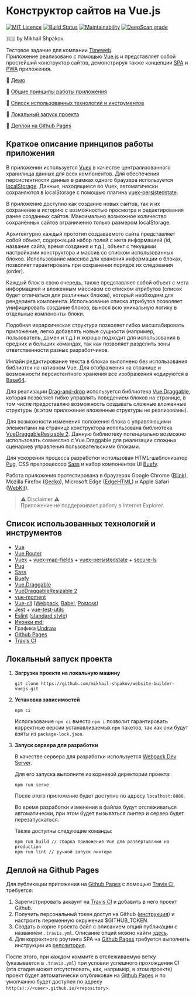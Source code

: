 # Конструктор сайтов на Vue.js
[![MIT Licence](https://badges.frapsoft.com/os/mit/mit.svg?v=103)](https://opensource.org/licenses/mit-license.php)
[![Build Status](https://travis-ci.com/mikhail-shpakov/fetch-github-profiles-with-vue-rx.svg?branch=master)](https://travis-ci.com/mikhail-shpakov/fetch-github-profiles-with-vue-rx)
[![Maintainability](https://api.codeclimate.com/v1/badges/92255094c568fe9f1e23/maintainability)](https://codeclimate.com/github/mikhail-shpakov/website-builder-vuejs/maintainability)
[![DeepScan grade](https://deepscan.io/api/teams/8555/projects/13367/branches/222664/badge/grade.svg)](https://deepscan.io/dashboard#view=project&tid=8555&pid=13367&bid=222664)

:ru: by Mikhail Shpakov

Тестовое задание для компании [Timeweb](https://timeweb.com/ru).  
Приложение реализовано с помощью [Vue.js](https://vuejs.org/) 
и представляет собой простейший конструктор сайтов, демонстрируя также концепции
[SPA](https://ru.wikipedia.org/wiki/%D0%9E%D0%B4%D0%BD%D0%BE%D1%81%D1%82%D1%80%D0%B0%D0%BD%D0%B8%D1%87%D0%BD%D0%BE%D0%B5_%D0%BF%D1%80%D0%B8%D0%BB%D0%BE%D0%B6%D0%B5%D0%BD%D0%B8%D0%B5)
и [PWA](https://web.dev/progressive-web-apps/) приложения.

:tada: [Демо](https://mikhail-shpakov.github.io/website-builder-vuejs/)

:triangular_ruler: [Общие принципы работы приложения](#architecture)

:hammer: [Список использованных технологий и инструментов](#tools)

:wrench: [Локальный запуск проекта](#dev)

:rocket: [Деплой на Github Pages](#deploy)

## <a name="triangular_ruler"></a>Краткое описание принципов работы приложения

В приложении используется [Vuex](https://vuex.vuejs.org/) в качестве централизованного хранилища данных
для всех компонентов. Для обеспечения персистентности данных в рамках одного браузера используется
[localStorage](https://developer.mozilla.org/ru/docs/Web/API/Window/localStorage).
Данные, находящиеся во Vuex, автоматически сохраняются в localStorage с помощью плагина 
[vuex-persistedstate](https://github.com/robinvdvleuten/vuex-persistedstate).

В приложение доступно как создание новых сайтов, так и их сохранение в историю
с возможностью просмотра и редактирования ранее созданных сайтов.
Максимально возможное количество сохранённых сайтов ограниченно только размером localStorage.

Архитектурно каждый прототип создаваемого сайта представляет собой объект, содержащий набор полей
с мета информацией (id, название сайта, время создания и т.д.), объект с текущими настройками конструктора и
массив со списком использованных блоков. Использование массива для хранения информации о блоках, позволяет
гарантировать при сохранении порядок их следования (order).

Каждый блок в свою очередь, также представляет собой объект с мета информацией
и вложенным массивом со списком атрибутов (список будет отличаться для различных блоков),
который необходим для рендеринга компонента.
Использование списка атрибутов позволяет унифицировать создание блоков,
вынося всю уникальную логику в отдельные компоненты-блоки.

Подобная иерархическая структура позволяет гибко масштабировать приложение,
легко добавлять новые сущности (например, пользователь, домен и т.д.)
и хорошо подходит для использования в средних и больших командах,
так как позволяет разделить зоны ответственности разных разработчиков.

Инлайн редактирование текста в блоках выполнено без использования библиотек на нативном Vue.
Для отображения на странице и возможности персистентного хранения все изображения кодируются
в [Base64](https://ru.wikipedia.org/wiki/Base64).

Для реализации [Drag-and-drop](https://ru.wikipedia.org/wiki/Drag-and-drop) используется библиотека
[Vue.Draggable](https://github.com/SortableJS/Vue.Draggable), которая позволяет гибко управлять поведением
блоков на странице, в том числе предоставляю возможность создавать сложные вложенные структуры
(в этом приложение вложенные структуры не реализованы).

Для возможности изменения положения блока с управляющими элементами на странице конструктора использована
библиотека [VueDraggableResizable 2](https://github.com/mauricius/vue-draggable-resizable).
Данную библиотеку потенциально возможно использовать совместно с Vue.Draggable для реализации сложных
сценариев управления пользовательскими блоками. 

Для ускорения процесса разработки использован HTML-шаблонизатор [Pug](https://pugjs.org/api/getting-started.html),
CSS препроцессор [Sass](https://sass-lang.com/) и набор компонентов UI [Buefy](https://buefy.org/).

Работа приложения протестирована в браузерах
Google Chrome ([Blink](https://ru.wikipedia.org/wiki/Blink_(%D0%B4%D0%B2%D0%B8%D0%B6%D0%BE%D0%BA))),
Mozilla Firefox ([Gecko](https://ru.wikipedia.org/wiki/Gecko)),
Microsoft Edge ([EdgeHTML](https://ru.wikipedia.org/wiki/EdgeHTML))
и Apple Safari ([WebKit](https://ru.wikipedia.org/wiki/WebKit)).

> :warning: Disclaimer :warning:  
> Приложение не поддерживает работу в Internet Explorer.

## <a name="tools"></a>Список использованных технологий и инструментов

- [Vue](https://vuejs.org/)
- [Vue Router](https://router.vuejs.org/)
- [Vuex](https://vuex.vuejs.org/) +
[vuex-map-fields](https://github.com/maoberlehner/vuex-map-fields) +
[vuex-persistedstate](https://github.com/robinvdvleuten/vuex-persistedstate) +
[secure-ls](https://github.com/softvar/secure-ls)
- [Pug](https://pugjs.org/api/getting-started.html)
- [Sass](https://sass-lang.com/)
- [Buefy](https://buefy.org/)
- [Vue.Draggable](https://github.com/SortableJS/Vue.Draggable)
- [VueDraggableResizable 2](https://github.com/mauricius/vue-draggable-resizable)
- [vue-moment](https://github.com/brockpetrie/vue-moment)
- [Vue-cli](https://cli.vuejs.org/)
([Webpack](https://webpack.js.org/),
[Babel](https://babeljs.io/),
[Postcss](https://postcss.org/))
- [Jest](https://jestjs.io/) + [vue-test-utils](https://vue-test-utils.vuejs.org/)
- [Eslint](https://eslint.org/) ([standard style](https://standardjs.com/))
- [Иконки mdi](https://materialdesignicons.com/)
- Графика [Undraw](https://undraw.co/)
- [Github Pages](https://pages.github.com/)
- [Travis CI](https://travis-ci.org/)

## <a name="dev"></a>Локальный запуск проекта

1. **Загрузка проекта на локальную машину**

    ```
    git clone https://github.com/mikhail-shpakov/website-builder-vuejs.git
    ```

2. **Установка зависимостей**

    ```
    npm ci
    ```

    Использование `npm ci` вместо `npm i` позволит гарантировать корректные версии устанавливаемых `npm` пакетов,
    так как они будут взяты из `package-lock.json`.  

3. **Запуск сервера для разработки**

    В качестве сервера для разработки используется
    [Webpack Dev Server](https://github.com/webpack/webpack-dev-server).

    Для его запуска выполните из корневой директории проекта:

    ```
    npm run serve
   ```

    После этого приложение будет доступно по адресу `localhost:8080`.

    Во время разработки изменения в файлах будут отслеживаться автоматически,
    при этом будет вызываться линтер и сервер будет перезапускаться.

    Также доступны следующие команды:

    ```
    npm run build // сборка приложения Vue для развёртывания на production
    npm run lint // ручной запуск линтера
    ```

## <a name="deploy"></a>Деплой на Github Pages

Для публикации приложения на [Github Pages](https://pages.github.com/)
с помощью [Travis CI](https://travis-ci.org/), требуется:
1. Зарегистрировать аккаунт на [Travis CI](https://travis-ci.org/) и добавить в него проект Github.
2. Получить персональный токен доступ на Github ([инструкция](https://help.github.com/en/github/authenticating-to-github/creating-a-personal-access-token-for-the-command-line)) 
и настроить переменную окружения $GITHUB_TOKEN.
3. Создать в корне проекта файл с описанием опций публикации с названием `.travis.yml`.
Описание опций можно найти [здесь](https://docs.travis-ci.com/user/deployment/pages/).
4. Для корректного роутинга SPA на [Github Pages](https://pages.github.com/)
требуется выполнить инструкции из [репозитория](https://github.com/rafgraph/spa-github-pages).

После этого, при каждом коммите в отслеживаемую ветку
(указывается в `.travis.yml`) при условии успешного прохождения CI
(эта стадия может отсутствовать, как, например, в этом проекте)
проект будет автоматически опубликован на [Github Pages](https://pages.github.com/)
и по умолчанию будет доступен по адресу `http(s)://<user>.github.io/<repository>`.
